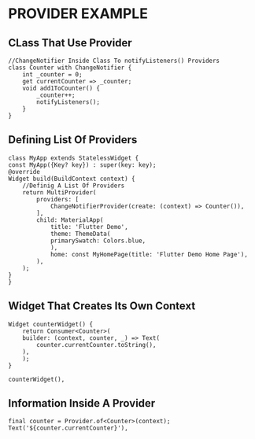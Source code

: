 # PROVIDER EXAMPLE


## CLass That Use Provider

    //ChangeNotifier Inside Class To notifyListeners() Providers
    class Counter with ChangeNotifier {
        int _counter = 0;
        get currentCounter => _counter;
        void add1ToCounter() {
            _counter++;
            notifyListeners();
        }
    }

## Defining List Of Providers

    class MyApp extends StatelessWidget {
    const MyApp({Key? key}) : super(key: key);
    @override
    Widget build(BuildContext context) {
        //Definig A List Of Providers
        return MultiProvider(
            providers: [
                ChangeNotifierProvider(create: (context) => Counter()),
            ],
            child: MaterialApp(
                title: 'Flutter Demo',
                theme: ThemeData(
                primarySwatch: Colors.blue,
                ),
                home: const MyHomePage(title: 'Flutter Demo Home Page'),
            ),
        );
    }
    }

## Widget That Creates Its Own Context

    Widget counterWidget() {
        return Consumer<Counter>(
        builder: (context, counter, _) => Text(
            counter.currentCounter.toString(),
        ),
        );
    }

    counterWidget(),

## Information Inside A Provider
    final counter = Provider.of<Counter>(context);
    Text('${counter.currentCounter}'),

  


